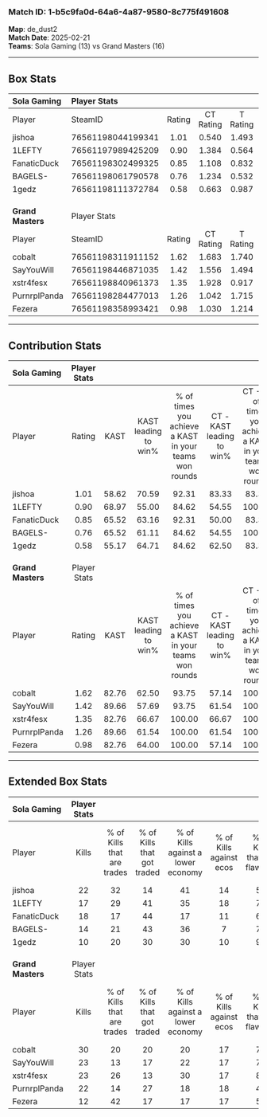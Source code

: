 ### Match ID: 1-b5c9fa0d-64a6-4a87-9580-8c775f491608  
**Map**: de_dust2  
**Match Date**: 2025-02-21  
**Teams**: Sola Gaming (13) vs Grand Masters (16)  

---  

## Box Stats  

| **Sola Gaming**   | Player Stats      |        |           |          |       |       |       |         |        |      |     |
| :- | :- | :-: | :-: | :-: | :-: | :-: | :-: | :-: | :-: | :-: | :-: |
| Player            | SteamID           | Rating | CT Rating | T Rating | KAST  |  ADR  | Kills | Assists | Deaths | K/D  | HS% |
| jishoa            | 76561198044199341 |  1.01  |   0.540   |  1.493   | 58.62 | 67.2  |  22   |    6    |   20   | 1.10 | 36  |
| 1LEFTY            | 76561197989425209 |  0.90  |   1.384   |  0.564   | 68.97 | 72.5  |  17   |    7    |   23   | 0.74 | 58  |
| FanaticDuck       | 76561198302499325 |  0.85  |   1.108   |  0.832   | 65.52 | 63.2  |  18   |    5    |   24   | 0.75 | 66  |
| BAGELS-           | 76561198061790578 |  0.76  |   1.234   |  0.532   | 65.52 | 65.9  |  14   |    9    |   24   | 0.58 | 57  |
| 1gedz             | 76561198111372784 |  0.58  |   0.663   |  0.987   | 55.17 | 55.5  |  10   |    7    |   21   | 0.48 | 60  |
|                   |                   |        |           |          |       |       |       |         |        |      |     |
|                   |                   |        |           |          |       |       |       |         |        |      |     |
|                   |                   |        |           |          |       |       |       |         |        |      |     |
| **Grand Masters** | Player Stats      |        |           |          |       |       |       |         |        |      |     |
| Player            | SteamID           | Rating | CT Rating | T Rating | KAST  |  ADR  | Kills | Assists | Deaths | K/D  | HS% |
| cobalt            | 76561198311911152 |  1.62  |   1.683   |  1.740   | 82.76 | 107.8 |  30   |    7    |   17   | 1.76 | 60  |
| SayYouWill        | 76561198446871035 |  1.42  |   1.556   |  1.494   | 89.66 | 84.0  |  23   |    8    |   15   | 1.53 | 21  |
| xstr4fesx         | 76561198840961373 |  1.35  |   1.928   |  0.917   | 82.76 | 83.4  |  23   |    7    |   16   | 1.44 | 43  |
| PurnrplPanda      | 76561198284477013 |  1.26  |   1.042   |  1.715   | 89.66 | 67.5  |  22   |    5    |   19   | 1.16 | 45  |
| Fezera            | 76561198358993421 |  0.98  |   1.030   |  1.214   | 82.76 | 67.0  |  12   |   10    |   16   | 0.75 | 75  |
---  

## Contribution Stats  

| **Sola Gaming**   | Player Stats |       |                      |                                                        |                           |                                                             |                          |                                                            |
| :- | :-: | :-: | :-: | :-: | :-: | :-: | :-: | :-: |
| Player            |    Rating    | KAST  | KAST leading to win% | % of times you achieve a KAST in your teams won rounds | CT - KAST leading to win% | CT - % of times you achieve a KAST in your teams won rounds | T - KAST leading to win% | T - % of times you achieve a KAST in your teams won rounds |
| jishoa            |     1.01     | 58.62 |        70.59         |                         92.31                          |           83.33           |                            83.33                            |          63.64           |                           100.00                           |
| 1LEFTY            |     0.90     | 68.97 |        55.00         |                         84.62                          |           54.55           |                           100.00                            |          55.56           |                           71.43                            |
| FanaticDuck       |     0.85     | 65.52 |        63.16         |                         92.31                          |           50.00           |                            83.33                            |          77.78           |                           100.00                           |
| BAGELS-           |     0.76     | 65.52 |        61.11         |                         84.62                          |           54.55           |                           100.00                            |          71.43           |                           71.43                            |
| 1gedz             |     0.58     | 55.17 |        64.71         |                         84.62                          |           62.50           |                            83.33                            |          66.67           |                           85.71                            |
|                   |              |       |                      |                                                        |                           |                                                             |                          |                                                            |
|                   |              |       |                      |                                                        |                           |                                                             |                          |                                                            |
|                   |              |       |                      |                                                        |                           |                                                             |                          |                                                            |
| **Grand Masters** | Player Stats |       |                      |                                                        |                           |                                                             |                          |                                                            |
| Player            |    Rating    | KAST  | KAST leading to win% | % of times you achieve a KAST in your teams won rounds | CT - KAST leading to win% | CT - % of times you achieve a KAST in your teams won rounds | T - KAST leading to win% | T - % of times you achieve a KAST in your teams won rounds |
| cobalt            |     1.62     | 82.76 |        62.50         |                         93.75                          |           57.14           |                           100.00                            |          70.00           |                           87.50                            |
| SayYouWill        |     1.42     | 89.66 |        57.69         |                         93.75                          |           61.54           |                           100.00                            |          53.85           |                           87.50                            |
| xstr4fesx         |     1.35     | 82.76 |        66.67         |                         100.00                         |           66.67           |                           100.00                            |          66.67           |                           100.00                           |
| PurnrplPanda      |     1.26     | 89.66 |        61.54         |                         100.00                         |           61.54           |                           100.00                            |          61.54           |                           100.00                           |
| Fezera            |     0.98     | 82.76 |        64.00         |                         100.00                         |           57.14           |                           100.00                            |          72.73           |                           100.00                           |
---  

## Extended Box Stats  

| **Sola Gaming**   | Player Stats |                            |                            |                                    |                         |                              |                                 |        |                             |                                     |                          |                               |                            |
| :- | :-: | :-: | :-: | :-: | :-: | :-: | :-: | :-: | :-: | :-: | :-: | :-: | :-: |
| Player            |    Kills     | % of Kills that are trades | % of Kills that got traded | % of Kills against a lower economy | % of Kills against ecos | % of Kills that are flawless | % of Kills that are close duels | Deaths | % of Deaths that get traded | % of Deaths against a lower economy | % of Deaths against ecos | % of Deaths that are flawless | % of Deaths that are close |
| jishoa            |      22      |             32             |             14             |                 41                 |           14            |              55              |               14                |   20   |              5              |                 25                  |            10            |              75               |             0              |
| 1LEFTY            |      17      |             29             |             41             |                 35                 |           18            |              71              |                6                |   23   |             13              |                 22                  |            0             |              65               |             0              |
| FanaticDuck       |      18      |             17             |             44             |                 17                 |           11            |              67              |                6                |   24   |             25              |                 25                  |            8             |              71               |             8              |
| BAGELS-           |      14      |             21             |             43             |                 36                 |            7            |              79              |                0                |   24   |             29              |                 17                  |            4             |              75               |             8              |
| 1gedz             |      10      |             20             |             30             |                 30                 |           10            |              90              |               10                |   21   |             24              |                 24                  |            5             |              62               |             14             |
|                   |              |                            |                            |                                    |                         |                              |                                 |        |                             |                                     |                          |                               |                            |
|                   |              |                            |                            |                                    |                         |                              |                                 |        |                             |                                     |                          |                               |                            |
|                   |              |                            |                            |                                    |                         |                              |                                 |        |                             |                                     |                          |                               |                            |
| **Grand Masters** | Player Stats |                            |                            |                                    |                         |                              |                                 |        |                             |                                     |                          |                               |                            |
| Player            |    Kills     | % of Kills that are trades | % of Kills that got traded | % of Kills against a lower economy | % of Kills against ecos | % of Kills that are flawless | % of Kills that are close duels | Deaths | % of Deaths that get traded | % of Deaths against a lower economy | % of Deaths against ecos | % of Deaths that are flawless | % of Deaths that are close |
| cobalt            |      30      |             20             |             20             |                 20                 |           17            |              77              |                0                |   17   |             29              |                  6                  |            0             |              53               |             6              |
| SayYouWill        |      23      |             13             |             17             |                 22                 |           17            |              74              |                4                |   15   |             33              |                  7                  |            0             |              73               |             13             |
| xstr4fesx         |      23      |             26             |             13             |                 30                 |           17            |              87              |                4                |   16   |             31              |                  0                  |            0             |              69               |             6              |
| PurnrplPanda      |      22      |             14             |             27             |                 18                 |           18            |              45              |               14                |   19   |             32              |                 16                  |            11            |              79               |             0              |
| Fezera            |      12      |             42             |             17             |                 17                 |           17            |              58              |               17                |   16   |             31              |                  6                  |            0             |              56               |             13             |
